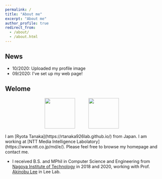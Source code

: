```yaml
---
permalink: /
title: "About me"
excerpt: "About me"
author_profile: true
redirect_from: 
  - /about/
  - /about.html
---
```


## News
- 10/2020: Uploaded my profile image
- 09/2020: I've set up my web page!

## Welome 
<p align="center">
  <img src="https://rtanaka926lab.github.io/images/H5c0n0pl.jpg" width="100" hspace="20"> 
  <img src="https://rtanaka926lab.github.io/images/Nit-logo.gif" width="100" hspace="20">
</p>
I am [Ryota Tanaka](https://rtanaka926lab.github.io/) from Japan. I am working at [NTT Media Intelligence Labolatory](https://www.ntt.co.jp/md/e/). Please feel free to browse my homepage and contact me. 

* I received B.S. and MPhil in Computer Science and Engineering from [Nagoya Institute of Technology](https://www.nitech.ac.jp/eng/) in 2018 and 2020, working with Prof. [Akinobu Lee](https://www.slp.nitech.ac.jp/members/ri/) in Lee Lab.